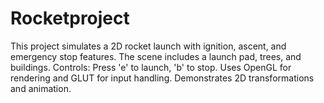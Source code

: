 # Rocketproject
This project simulates a 2D rocket launch with ignition, ascent, and emergency stop features. The scene includes a launch pad, trees, and buildings. Controls: Press 'e' to launch, 'b' to stop. Uses OpenGL for rendering and GLUT for input handling. Demonstrates 2D transformations and animation.
